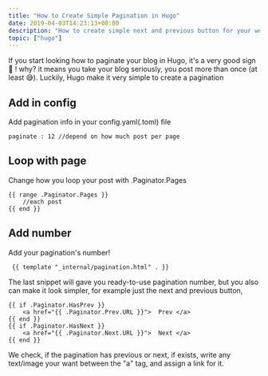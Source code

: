 ```yaml
---
title: "How to Create Simple Pagination in Hugo"
date: 2019-04-03T14:23:13+08:00
description: "How to create simple next and previous button for your website's pagination in Hugo"
topic: ["hugo"]
---
```


If you start looking how to paginate your blog in Hugo, it's a very good sign 🤗 ! why? it means you take your blog seriously, you post more than once (at least 😅). Luckily, Hugo make it very simple to create a pagination

## Add in config
Add pagination info in your config.yaml(.toml) file
```
paginate : 12 //depend on how much post per page
```

## Loop with page
Change how you loop your post with .Paginator.Pages
```
{{ range .Paginator.Pages }}
    //each post
{{ end }}
```

## Add number
Add your pagination's number!
```
 {{ template "_internal/pagination.html" . }}
```

The last snippet will gave you ready-to-use pagination number, but you also can make it look simpler, for example just the next and previous button,

```
{{ if .Paginator.HasPrev }}
    <a href="{{ .Paginator.Prev.URL }}">  Prev </a>
{{ end }}
{{ if .Paginator.HasNext }}
    <a href="{{ .Paginator.Next.URL }}">  Next </a>
{{ end }}
```

We check, if the pagination has previous or next, if exists, write any text/image your want between the "a" tag, and assign a link for it.
